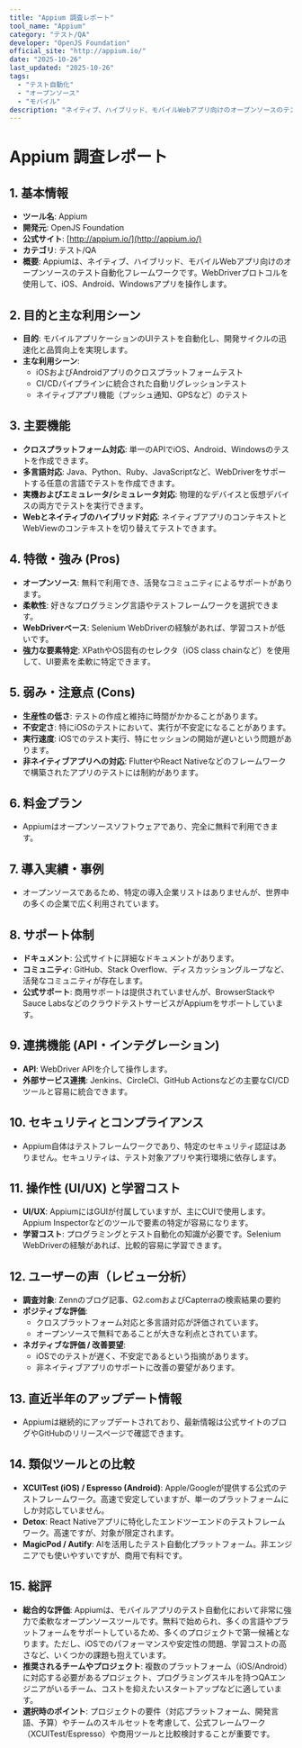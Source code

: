 ```yaml
---
title: "Appium 調査レポート"
tool_name: "Appium"
category: "テスト/QA"
developer: "OpenJS Foundation"
official_site: "http://appium.io/"
date: "2025-10-26"
last_updated: "2025-10-26"
tags:
  - "テスト自動化"
  - "オープンソース"
  - "モバイル"
description: "ネイティブ、ハイブリッド、モバイルWebアプリ向けのオープンソースのテスト自動化フレームワーク。"
---
```


# **Appium 調査レポート**

## **1. 基本情報**

* **ツール名**: Appium
* **開発元**: OpenJS Foundation
* **公式サイト**: [http://appium.io/](http://appium.io/)
* **カテゴリ**: テスト/QA
* **概要**: Appiumは、ネイティブ、ハイブリッド、モバイルWebアプリ向けのオープンソースのテスト自動化フレームワークです。WebDriverプロトコルを使用して、iOS、Android、Windowsアプリを操作します。

## **2. 目的と主な利用シーン**

* **目的**: モバイルアプリケーションのUIテストを自動化し、開発サイクルの迅速化と品質向上を実現します。
* **主な利用シーン**:
  * iOSおよびAndroidアプリのクロスプラットフォームテスト
  * CI/CDパイプラインに統合された自動リグレッションテスト
  * ネイティブアプリ機能（プッシュ通知、GPSなど）のテスト

## **3. 主要機能**

* **クロスプラットフォーム対応**: 単一のAPIでiOS、Android、Windowsのテストを作成できます。
* **多言語対応**: Java、Python、Ruby、JavaScriptなど、WebDriverをサポートする任意の言語でテストを作成できます。
* **実機およびエミュレータ/シミュレータ対応**: 物理的なデバイスと仮想デバイスの両方でテストを実行できます。
* **Webとネイティブのハイブリッド対応**: ネイティブアプリのコンテキストとWebViewのコンテキストを切り替えてテストできます。

## **4. 特徴・強み (Pros)**

* **オープンソース**: 無料で利用でき、活発なコミュニティによるサポートがあります。
* **柔軟性**: 好きなプログラミング言語やテストフレームワークを選択できます。
* **WebDriverベース**: Selenium WebDriverの経験があれば、学習コストが低いです。
* **強力な要素特定**: XPathやOS固有のセレクタ（iOS class chainなど）を使用して、UI要素を柔軟に特定できます。

## **5. 弱み・注意点 (Cons)**

* **生産性の低さ**: テストの作成と維持に時間がかかることがあります。
* **不安定さ**: 特にiOSのテストにおいて、実行が不安定になることがあります。
* **実行速度**: iOSでのテスト実行、特にセッションの開始が遅いという問題があります。
* **非ネイティブアプリへの対応**: FlutterやReact Nativeなどのフレームワークで構築されたアプリのテストには制約があります。

## **6. 料金プラン**

* Appiumはオープンソースソフトウェアであり、完全に無料で利用できます。

## **7. 導入実績・事例**

* オープンソースであるため、特定の導入企業リストはありませんが、世界中の多くの企業で広く利用されています。

## **8. サポート体制**

* **ドキュメント**: 公式サイトに詳細なドキュメントがあります。
* **コミュニティ**: GitHub、Stack Overflow、ディスカッショングループなど、活発なコミュニティが存在します。
* **公式サポート**: 商用サポートは提供されていませんが、BrowserStackやSauce LabsなどのクラウドテストサービスがAppiumをサポートしています。

## **9. 連携機能 (API・インテグレーション)**

* **API**: WebDriver APIを介して操作します。
* **外部サービス連携**: Jenkins、CircleCI、GitHub Actionsなどの主要なCI/CDツールと容易に統合できます。

## **10. セキュリティとコンプライアンス**

* Appium自体はテストフレームワークであり、特定のセキュリティ認証はありません。セキュリティは、テスト対象アプリや実行環境に依存します。

## **11. 操作性 (UI/UX) と学習コスト**

* **UI/UX**: AppiumにはGUIが付属していますが、主にCUIで使用します。Appium Inspectorなどのツールで要素の特定が容易になります。
* **学習コスト**: プログラミングとテスト自動化の知識が必要です。Selenium WebDriverの経験があれば、比較的容易に学習できます。

## **12. ユーザーの声（レビュー分析）**

* **調査対象**: Zennのブログ記事、G2.comおよびCapterraの検索結果の要約
* **ポジティブな評価**:
  * クロスプラットフォーム対応と多言語対応が評価されています。
  * オープンソースで無料であることが大きな利点とされています。
* **ネガティブな評価 / 改善要望**:
  * iOSでのテストが遅く、不安定であるという指摘があります。
  * 非ネイティブアプリのサポートに改善の要望があります。

## **13. 直近半年のアップデート情報**

* Appiumは継続的にアップデートされており、最新情報は公式サイトのブログやGitHubのリリースページで確認できます。

## **14. 類似ツールとの比較**

* **XCUITest (iOS) / Espresso (Android)**: Apple/Googleが提供する公式のテストフレームワーク。高速で安定していますが、単一のプラットフォームにしか対応していません。
* **Detox**: React Nativeアプリに特化したエンドツーエンドのテストフレームワーク。高速ですが、対象が限定されます。
* **MagicPod / Autify**: AIを活用したテスト自動化プラットフォーム。非エンジニアでも使いやすいですが、商用で有料です。

## **15. 総評**

* **総合的な評価**: Appiumは、モバイルアプリのテスト自動化において非常に強力で柔軟なオープンソースツールです。無料で始められ、多くの言語やプラットフォームをサポートしているため、多くのプロジェクトで第一候補となります。ただし、iOSでのパフォーマンスや安定性の問題、学習コストの高さなど、いくつかの課題も抱えています。
* **推奨されるチームやプロジェクト**: 複数のプラットフォーム（iOS/Android）に対応する必要があるプロジェクト、プログラミングスキルを持つQAエンジニアがいるチーム、コストを抑えたいスタートアップなどに適しています。
* **選択時のポイント**: プロジェクトの要件（対応プラットフォーム、開発言語、予算）やチームのスキルセットを考慮して、公式フレームワーク（XCUITest/Espresso）や商用ツールと比較検討することが重要です。
